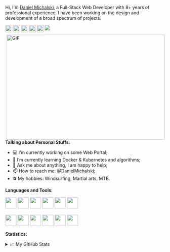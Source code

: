 Hi, I'm [Daniel Michalski](https://www.linkedin.com/in/michalskidaniel/), a Full-Stack Web Developer with 8+ years of professional experience. I have been working on the design and development of a broad spectrum of projects.

<a href="https://www.linkedin.com/in/michalskidaniel/">
  <img align="left" alt="LinkdeIn" width="22px" src="https://cdn.jsdelivr.net/npm/simple-icons@v3/icons/linkedin.svg" />
</a>
<a href="https://twitter.com/d__michalski">
  <img align="left" alt="Twitter" width="22px" src="https://cdn.jsdelivr.net/npm/simple-icons@v3/icons/twitter.svg" />
</a>
<a href="https://stackoverflow.com/u/3041542">
  <img align="left" alt="StackOverflow" width="22px" src="https://cdn.jsdelivr.net/npm/simple-icons@v3/icons/stackoverflow.svg" />
</a>
<a href="https://www.facebook.com/daniel.michalski.142/">
  <img align="left" alt="Facebook" width="22px" src="https://cdn.jsdelivr.net/npm/simple-icons@v3/icons/facebook.svg" />
</a>
<a href="https://www.instagram.com/daniel_mski/">
  <img align="left" alt="Instagram" width="22px" src="https://cdn.jsdelivr.net/npm/simple-icons@v3/icons/instagram.svg" />
</a>

![](https://visitor-badge.glitch.me/badge?page_id=danielmichalski)

<img align="right" alt="GIF" src="https://github.com/DanielMichalski/DanielMichalski/blob/master/images/other/coding.gif?raw=true" width="500" height="330" />

**Talking about Personal Stuffs:**
- 💻 I’m currently working on some Web Portal;
- 🌱 I’m currently learning Docker & Kubernetes and algorithms; 
- 💬 Ask me about anything, I am happy to help;
- 📫 How to reach me: [@DanielMichalski](https://www.linkedin.com/in/michalskidaniel/);
- ⚽ My hobbies: Windsurfing, Martial arts, MTB.

**Languages and Tools:** 
<p>
  <code><img width="35" height="35" src="https://raw.githubusercontent.com/DanielMichalski/DanielMichalski/master/images/technologies/java.png"></code>
  <code><img width="35" height="35" src="https://raw.githubusercontent.com/DanielMichalski/DanielMichalski/master/images/technologies/kotlin.png"></code> 
  <code><img width="35" height="35" src="https://raw.githubusercontent.com/DanielMichalski/DanielMichalski/master/images/technologies/spring.png"></code>
  <code><img width="35" height="35" src="https://raw.githubusercontent.com/DanielMichalski/DanielMichalski/master/images/technologies/hibernate.png"></code>
  <code><img width="35" height="35" src="https://raw.githubusercontent.com/DanielMichalski/DanielMichalski/master/images/technologies/docker.png"></code>
  <code><img width="35" height="35" src="https://raw.githubusercontent.com/DanielMichalski/DanielMichalski/master/images/technologies/kubernetes.png"></code>
  <br /><br />
  <code><img width="35" height="35" src="https://raw.githubusercontent.com/DanielMichalski/DanielMichalski/master/images/technologies/html.jpg"></code>
  <code><img width="35" height="35" src="https://raw.githubusercontent.com/DanielMichalski/DanielMichalski/master/images/technologies/css.jpg"></code>
  <code><img width="35" height="35" src="https://raw.githubusercontent.com/DanielMichalski/DanielMichalski/master/images/technologies/javascript.png"></code>
  <code><img width="35" height="35" src="https://raw.githubusercontent.com/DanielMichalski/DanielMichalski/master/images/technologies/angular.png"></code>
  <code><img width="35" height="35" src="https://raw.githubusercontent.com/DanielMichalski/DanielMichalski/master/images/technologies/angular_material.png"></code>
  <code><img width="35" height="35" src="https://raw.githubusercontent.com/DanielMichalski/DanielMichalski/master/images/technologies/ionic.png"></code>
</p>

**Statistics:**  
<details>
  <summary>📈 My GitHub Stats</summary>
  <br />
  <img align="left" alt="DanielMichalski" src="https://github-readme-stats.vercel.app/api/top-langs/?username=danielmichalski&theme=gotham" />
  <img align="left" alt="DanielMichalski" src="https://github-readme-stats.vercel.app/api?username=danielmichalski&show_icons=true&theme=gotham" />
</details>
